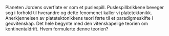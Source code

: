Planeten Jordens overflate er som et puslespill. Puslespillbrikkene beveger seg i forhold til hverandre og dette fenomenet kaller vi platetektonikk. Anerkjennelsen av platetektonikkens teori førte til et paradigmeskifte i geovitenskap. Det hele begynte med den vitenskapelige teorien om kontinentaldrift. Hvem formulerte denne teorien?
